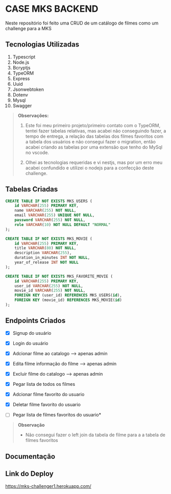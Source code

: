 # CASE MKS BACKEND

Neste repositório foi feito uma CRUD de um catálogo de filmes como um challenge para a MKS

## Tecnologias Utilizadas

 1. Typescript
 2. Node.js
 3. Bcryptjs
 4. TypeORM
 5. Express
 6. Uuid
 7. Jsonwebtoken
 8. Dotenv
 9. Mysql 
 10. Swagger
 
 

> **Observações:**
>  1. Este foi meu primeiro projeto/primeiro contato com o TypeORM, tentei fazer tabelas relativas, mas acabei não conseguindo fazer, a tempo de entrega, a relação das tabelas dos filmes favoritos com a tabela dos usuários e não consegui fazer o migration, então acabei criando as tabelas por uma extensão que tenho do MySql no vscode.
>  
> 2. Olhei as tecnologias requeridas e vi nestjs, mas por um erro meu acabei confundido e utilizei o nodejs para a confecção deste challenge.

## Tabelas Criadas

```sql
CREATE TABLE IF NOT EXISTS MKS_USERS (
	id VARCHAR(255) PRIMARY KEY,
	name VARCHAR(255) NOT NULL,
	email VARCHAR(255) UNIQUE NOT NULL,
	password VARCHAR(255) NOT NULL,
	role VARCHAR(10) NOT NULL DEFAULT "NORMAL"
);

CREATE TABLE IF NOT EXISTS MKS_MOVIE (
	id VARCHAR(255) PRIMARY KEY,
	title VARCHAR(80) NOT NULL,
	description VARCHAR(255),
	duration_in_minutes INT NOT NULL,
	year_of_release INT NOT NULL
);

CREATE TABLE IF NOT EXISTS MKS_FAVORITE_MOVIE (
	id VARCHAR(255) PRIMARY KEY,
	user_id VARCHAR(255) NOT NULL,
	movie_id VARCHAR(255) NOT NULL,
	FOREIGN KEY (user_id) REFERENCES MKS_USERS(id),
	FOREIGN KEY (movie_id) REFERENCES MKS_MOVIE(id)
);
```
## Endpoints Criados 

 - [x] Signup do usuário
 - [x] Login do usuário
 - [x] Adcionar filme ao catalogo --> apenas admin
 - [x] Edita filme informação do filme --> apenas admin
 - [x] Excluir filme do catalogo --> apenas admin
 - [x] Pegar lista de todos os filmes 
 - [x] Adcionar filme favorito do usuario
 - [x] Deletar filme favorito do usuario
 - [ ] Pegar lista de filmes favoritos do usuario*
 

> **Observação**
> - Não consegui fazer o left join da tabela de filme para a a tabela de filmes favoritos

## Documentação


## Link do Deploy
 https://mks-challenger1.herokuapp.com/
